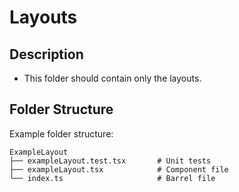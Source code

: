 # Layouts

## Description

- This folder should contain only the layouts.

## Folder Structure

Example folder structure:

```
ExampleLayout
├── exampleLayout.test.tsx       # Unit tests
├── exampleLayout.tsx            # Component file
└── index.ts                     # Barrel file
```
